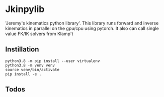 
# Jkinpylib

'Jeremy's kinematics python library'. This library runs forward and inverse kinematics in parrallel on the gpu/cpu using pytorch. It also can call single value FK/IK solvers from Klamp't  

## Instillation

```
python3.8 -m pip install --user virtualenv
python3.8 -m venv venv
source venv/bin/activate
pip install -e .
```

## Todos
